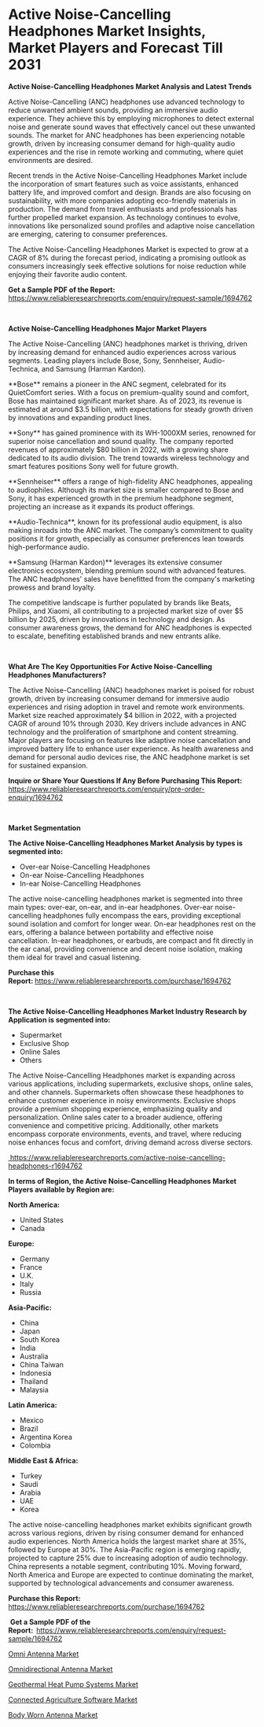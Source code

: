 <p><h1>Active Noise-Cancelling Headphones Market Insights, Market Players and Forecast Till 2031</h1></p><p><strong>Active Noise-Cancelling Headphones Market Analysis and Latest Trends</strong></p>
<p><p>Active Noise-Cancelling (ANC) headphones use advanced technology to reduce unwanted ambient sounds, providing an immersive audio experience. They achieve this by employing microphones to detect external noise and generate sound waves that effectively cancel out these unwanted sounds. The market for ANC headphones has been experiencing notable growth, driven by increasing consumer demand for high-quality audio experiences and the rise in remote working and commuting, where quiet environments are desired.</p><p>Recent trends in the Active Noise-Cancelling Headphones Market include the incorporation of smart features such as voice assistants, enhanced battery life, and improved comfort and design. Brands are also focusing on sustainability, with more companies adopting eco-friendly materials in production. The demand from travel enthusiasts and professionals has further propelled market expansion. As technology continues to evolve, innovations like personalized sound profiles and adaptive noise cancellation are emerging, catering to consumer preferences.</p><p>The Active Noise-Cancelling Headphones Market is expected to grow at a CAGR of 8% during the forecast period, indicating a promising outlook as consumers increasingly seek effective solutions for noise reduction while enjoying their favorite audio content.</p></p>
<p><strong>Get a Sample PDF of the Report:&nbsp;</strong> <a href="https://www.reliableresearchreports.com/enquiry/request-sample/1694762?utm_campaign=34&utm_medium=2&utm_source=Github&utm_content=ia&utm_term=17122024&utm_id=active-noise-cancelling-headphones">https://www.reliableresearchreports.com/enquiry/request-sample/1694762</a></p>
<p>&nbsp;</p>
<p><strong>Active Noise-Cancelling Headphones Major Market Players</strong></p>
<p><p>The Active Noise-Cancelling (ANC) headphones market is thriving, driven by increasing demand for enhanced audio experiences across various segments. Leading players include Bose, Sony, Sennheiser, Audio-Technica, and Samsung (Harman Kardon).</p><p>**Bose** remains a pioneer in the ANC segment, celebrated for its QuietComfort series. With a focus on premium-quality sound and comfort, Bose has maintained significant market share. As of 2023, its revenue is estimated at around $3.5 billion, with expectations for steady growth driven by innovations and expanding product lines.</p><p>**Sony** has gained prominence with its WH-1000XM series, renowned for superior noise cancellation and sound quality. The company reported revenues of approximately $80 billion in 2022, with a growing share dedicated to its audio division. The trend towards wireless technology and smart features positions Sony well for future growth.</p><p>**Sennheiser** offers a range of high-fidelity ANC headphones, appealing to audiophiles. Although its market size is smaller compared to Bose and Sony, it has experienced growth in the premium headphone segment, projecting an increase as it expands its product offerings.</p><p>**Audio-Technica**, known for its professional audio equipment, is also making inroads into the ANC market. The company’s commitment to quality positions it for growth, especially as consumer preferences lean towards high-performance audio.</p><p>**Samsung (Harman Kardon)** leverages its extensive consumer electronics ecosystem, blending premium sound with advanced features. The ANC headphones' sales have benefitted from the company's marketing prowess and brand loyalty.</p><p>The competitive landscape is further populated by brands like Beats, Philips, and Xiaomi, all contributing to a projected market size of over $5 billion by 2025, driven by innovations in technology and design. As consumer awareness grows, the demand for ANC headphones is expected to escalate, benefiting established brands and new entrants alike.</p></p>
<p>&nbsp;</p>
<p><strong>What Are The Key Opportunities For Active Noise-Cancelling Headphones Manufacturers?</strong></p>
<p><p>The Active Noise-Cancelling (ANC) headphones market is poised for robust growth, driven by increasing consumer demand for immersive audio experiences and rising adoption in travel and remote work environments. Market size reached approximately $4 billion in 2022, with a projected CAGR of around 10% through 2030. Key drivers include advances in ANC technology and the proliferation of smartphone and content streaming. Major players are focusing on features like adaptive noise cancellation and improved battery life to enhance user experience. As health awareness and demand for personal audio devices rise, the ANC headphone market is set for sustained expansion.</p></p>
<p><strong>Inquire or Share Your Questions If Any Before Purchasing This Report:</strong> <a href="https://www.reliableresearchreports.com/enquiry/pre-order-enquiry/1694762?utm_campaign=34&utm_medium=2&utm_source=Github&utm_content=ia&utm_term=17122024&utm_id=active-noise-cancelling-headphones">https://www.reliableresearchreports.com/enquiry/pre-order-enquiry/1694762</a></p>
<p>&nbsp;</p>
<p><strong>Market Segmentation</strong></p>
<p><strong>The Active Noise-Cancelling Headphones Market Analysis by types is segmented into:</strong></p>
<p><ul><li>Over-ear Noise-Cancelling Headphones</li><li>On-ear Noise-Cancelling Headphones</li><li>In-ear Noise-Cancelling Headphones</li></ul></p>
<p><p>The active noise-cancelling headphones market is segmented into three main types: over-ear, on-ear, and in-ear headphones. Over-ear noise-cancelling headphones fully encompass the ears, providing exceptional sound isolation and comfort for longer wear. On-ear headphones rest on the ears, offering a balance between portability and effective noise cancellation. In-ear headphones, or earbuds, are compact and fit directly in the ear canal, providing convenience and decent noise isolation, making them ideal for travel and casual listening.</p></p>
<p><strong>Purchase this Report:&nbsp;</strong><a href="https://www.reliableresearchreports.com/purchase/1694762?utm_campaign=34&utm_medium=2&utm_source=Github&utm_content=ia&utm_term=17122024&utm_id=active-noise-cancelling-headphones">https://www.reliableresearchreports.com/purchase/1694762</a></p>
<p>&nbsp;</p>
<p><strong>The Active Noise-Cancelling Headphones Market Industry Research by Application is segmented into:</strong></p>
<p><ul><li>Supermarket</li><li>Exclusive Shop</li><li>Online Sales</li><li>Others</li></ul></p>
<p><p>The Active Noise-Cancelling Headphones market is expanding across various applications, including supermarkets, exclusive shops, online sales, and other channels. Supermarkets often showcase these headphones to enhance customer experience in noisy environments. Exclusive shops provide a premium shopping experience, emphasizing quality and personalization. Online sales cater to a broader audience, offering convenience and competitive pricing. Additionally, other markets encompass corporate environments, events, and travel, where reducing noise enhances focus and comfort, driving demand across diverse sectors.</p></p>
<p><a href="https://www.reliableresearchreports.com/active-noise-cancelling-headphones-r1694762?utm_campaign=34&utm_medium=2&utm_source=Github&utm_content=ia&utm_term=17122024&utm_id=active-noise-cancelling-headphones">&nbsp;https://www.reliableresearchreports.com/active-noise-cancelling-headphones-r1694762</a></p>
<p><strong>In terms of Region, the Active Noise-Cancelling Headphones Market Players available by Region are:</strong></p>
<p>
    <p> <strong> North America: </strong>
        <ul>
            <li>United States</li>
            <li>Canada</li>
        </ul>
        </p> 
    <p> <strong> Europe: </strong>
        <ul>
            <li>Germany</li>
            <li>France</li>
            <li>U.K.</li>
            <li>Italy</li>
            <li>Russia</li>
        </ul>
        </p> 
    <p> <strong> Asia-Pacific: </strong>
        <ul>
            <li>China</li>
            <li>Japan</li>
            <li>South Korea</li>
            <li>India</li>
            <li>Australia</li>
            <li>China Taiwan</li>
            <li>Indonesia</li>
            <li>Thailand</li>
            <li>Malaysia</li>
        </ul>
        </p> 
    <p> <strong> Latin America: </strong>
        <ul>
            <li>Mexico</li>
            <li>Brazil</li>
            <li>Argentina Korea</li>
            <li>Colombia</li>
        </ul>
        </p> 
    <p> <strong> Middle East & Africa: </strong>
        <ul>
            <li>Turkey</li>
            <li>Saudi</li>
            <li>Arabia</li>
            <li>UAE</li>
            <li>Korea</li>
        </ul>
    </p>
    </p>
<p><p>The active noise-cancelling headphones market exhibits significant growth across various regions, driven by rising consumer demand for enhanced audio experiences. North America holds the largest market share at 35%, followed by Europe at 30%. The Asia-Pacific region is emerging rapidly, projected to capture 25% due to increasing adoption of audio technology. China represents a notable segment, contributing 10%. Moving forward, North America and Europe are expected to continue dominating the market, supported by technological advancements and consumer awareness.</p></p>
<p><strong>Purchase this Report: </strong><a href="https://www.reliableresearchreports.com/purchase/1694762?utm_campaign=34&utm_medium=2&utm_source=Github&utm_content=ia&utm_term=17122024&utm_id=active-noise-cancelling-headphones">https://www.reliableresearchreports.com/purchase/1694762</a></p>
<p>&nbsp;<strong>Get a Sample PDF of the Report:&nbsp;&nbsp;</strong><a href="https://www.reliableresearchreports.com/enquiry/request-sample/1694762?utm_campaign=34&utm_medium=2&utm_source=Github&utm_content=ia&utm_term=17122024&utm_id=active-noise-cancelling-headphones">https://www.reliableresearchreports.com/enquiry/request-sample/1694762</a></p>
<p><strong></strong></p>
<p><p><a href="https://www.linkedin.com/pulse/omni-antenna-market-industry-landscape-growth-trajectories-epewe?utm_campaign=34&utm_medium=2&utm_source=Github&utm_content=ia&utm_term=17122024&utm_id=active-noise-cancelling-headphones">Omni Antenna Market</a></p><p><a href="https://www.linkedin.com/pulse/omnidirectional-antenna-market-analysis-striking-cagr-y3m6e?utm_campaign=34&utm_medium=2&utm_source=Github&utm_content=ia&utm_term=17122024&utm_id=active-noise-cancelling-headphones">Omnidirectional Antenna Market</a></p><p><a href="https://github.com/guneycigdem35/Market-Research-Report-List-5/blob/main/geothermal-heat-pump-systems-market.md?utm_campaign=34&utm_medium=2&utm_source=Github&utm_content=ia&utm_term=17122024&utm_id=active-noise-cancelling-headphones">Geothermal Heat Pump Systems Market</a></p><p><a href="https://github.com/AshikRahman991/Market-Research-Report-List-1/blob/main/connected-agriculture-software-market.md?utm_campaign=34&utm_medium=2&utm_source=Github&utm_content=ia&utm_term=17122024&utm_id=active-noise-cancelling-headphones">Connected Agriculture Software Market</a></p><p><a href="https://www.linkedin.com/pulse/overview-body-worn-antenna-markets-expected-compoundannual-growth-ja06e?utm_campaign=34&utm_medium=2&utm_source=Github&utm_content=ia&utm_term=17122024&utm_id=active-noise-cancelling-headphones">Body Worn Antenna Market</a></p></p>